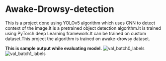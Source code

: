 # Awake-Drowsy-detection
This is a project done using YOLOv5 algorithm which uses CNN to detect context of the image.It is a pretrained object detection algorithm.It is trained using PyTorch deep Learning framework.It can be trained on custom dataset.This project the algorithm is trained on awake-drowsy dataset.

**This is sample output while evaluating model.** 
![val_batch0_labels](https://user-images.githubusercontent.com/90050859/220958077-c8f5a424-d5bd-4b60-a527-59aa4d571981.jpg)
![val_batch1_labels](https://user-images.githubusercontent.com/90050859/220960439-09652d8c-dfe6-4817-825b-cf119845c49f.jpg)

